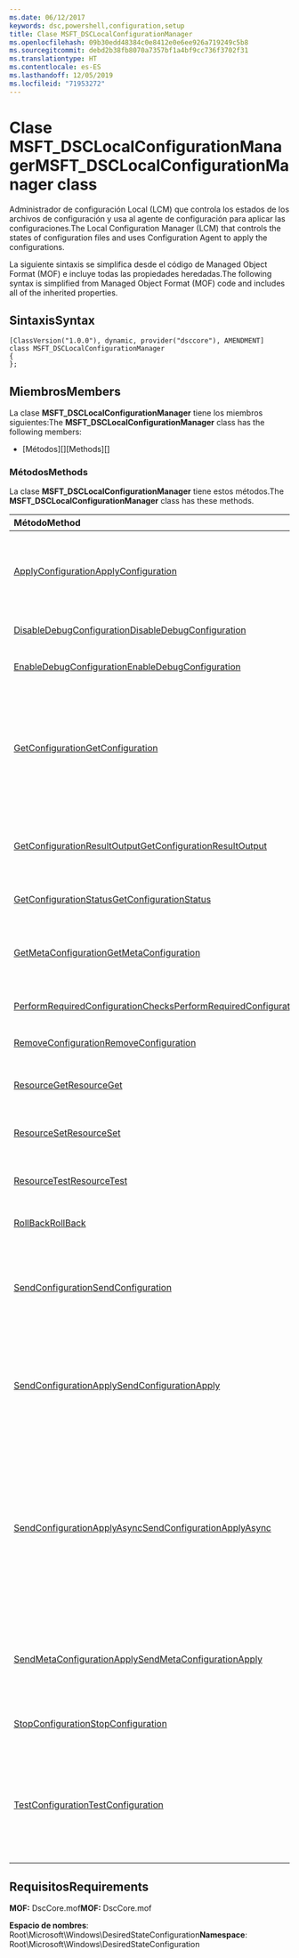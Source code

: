 ```yaml
---
ms.date: 06/12/2017
keywords: dsc,powershell,configuration,setup
title: Clase MSFT_DSCLocalConfigurationManager
ms.openlocfilehash: 09b30edd48384c0e8412e0e6ee926a719249c5b8
ms.sourcegitcommit: debd2b38fb8070a7357bf1a4bf9cc736f3702f31
ms.translationtype: HT
ms.contentlocale: es-ES
ms.lasthandoff: 12/05/2019
ms.locfileid: "71953272"
---
```

# <a name="msft_dsclocalconfigurationmanager-class"></a><span data-ttu-id="ed99e-103">Clase MSFT_DSCLocalConfigurationManager</span><span class="sxs-lookup"><span data-stu-id="ed99e-103">MSFT_DSCLocalConfigurationManager class</span></span>

<span data-ttu-id="ed99e-104">Administrador de configuración Local (LCM) que controla los estados de los archivos de configuración y usa al agente de configuración para aplicar las configuraciones.</span><span class="sxs-lookup"><span data-stu-id="ed99e-104">The Local Configuration Manager (LCM) that controls the states of configuration files and uses Configuration Agent to apply the configurations.</span></span>

<span data-ttu-id="ed99e-105">La siguiente sintaxis se simplifica desde el código de Managed Object Format (MOF) e incluye todas las propiedades heredadas.</span><span class="sxs-lookup"><span data-stu-id="ed99e-105">The following syntax is simplified from Managed Object Format (MOF) code and includes all of the inherited properties.</span></span>

## <a name="syntax"></a><span data-ttu-id="ed99e-106">Sintaxis</span><span class="sxs-lookup"><span data-stu-id="ed99e-106">Syntax</span></span>

```
[ClassVersion("1.0.0"), dynamic, provider("dsccore"), AMENDMENT]
class MSFT_DSCLocalConfigurationManager
{
};
```

## <a name="members"></a><span data-ttu-id="ed99e-107">Miembros</span><span class="sxs-lookup"><span data-stu-id="ed99e-107">Members</span></span>

<span data-ttu-id="ed99e-108">La clase **MSFT_DSCLocalConfigurationManager** tiene los miembros siguientes:</span><span class="sxs-lookup"><span data-stu-id="ed99e-108">The **MSFT_DSCLocalConfigurationManager** class has the following members:</span></span>

- <span data-ttu-id="ed99e-109">[Métodos][]</span><span class="sxs-lookup"><span data-stu-id="ed99e-109">[Methods][]</span></span>

### <a name="methods"></a><span data-ttu-id="ed99e-110">Métodos</span><span class="sxs-lookup"><span data-stu-id="ed99e-110">Methods</span></span>

<span data-ttu-id="ed99e-111">La clase **MSFT_DSCLocalConfigurationManager** tiene estos métodos.</span><span class="sxs-lookup"><span data-stu-id="ed99e-111">The **MSFT_DSCLocalConfigurationManager** class has these methods.</span></span>

|<span data-ttu-id="ed99e-112">Método</span><span class="sxs-lookup"><span data-stu-id="ed99e-112">Method</span></span> |<span data-ttu-id="ed99e-113">Descripción</span><span class="sxs-lookup"><span data-stu-id="ed99e-113">Description</span></span> |
|:--- |:---|
| [<span data-ttu-id="ed99e-114">ApplyConfiguration</span><span class="sxs-lookup"><span data-stu-id="ed99e-114">ApplyConfiguration</span></span>](msft-dsclocalconfigurationmanager-applyconfiguration.md)| <span data-ttu-id="ed99e-115">Usa el agente de configuración para aplicar la configuración que está pendiente.</span><span class="sxs-lookup"><span data-stu-id="ed99e-115">Uses the Configuration Agent to apply the configuration that is pending.</span></span>|
| [<span data-ttu-id="ed99e-116">DisableDebugConfiguration</span><span class="sxs-lookup"><span data-stu-id="ed99e-116">DisableDebugConfiguration</span></span>](msft-dsclocalconfigurationmanager-disabledebugconfiguration.md)| <span data-ttu-id="ed99e-117">Deshabilita la depuración de recursos de DSC.</span><span class="sxs-lookup"><span data-stu-id="ed99e-117">Disables DSC resource debugging.</span></span>|
| [<span data-ttu-id="ed99e-118">EnableDebugConfiguration</span><span class="sxs-lookup"><span data-stu-id="ed99e-118">EnableDebugConfiguration</span></span>](msft-dsclocalconfigurationmanager-enabledebugconfiguration.md)| <span data-ttu-id="ed99e-119">Habilita la depuración de recursos de DSC.</span><span class="sxs-lookup"><span data-stu-id="ed99e-119">Enables DSC resource debugging.</span></span>|
| [<span data-ttu-id="ed99e-120">GetConfiguration</span><span class="sxs-lookup"><span data-stu-id="ed99e-120">GetConfiguration</span></span>](msft-dsclocalconfigurationmanager-getconfiguration.md)| <span data-ttu-id="ed99e-121">Envía el documento de configuración al nodo administrado y usa el método **Get** del agente de configuración para aplicar la configuración.</span><span class="sxs-lookup"><span data-stu-id="ed99e-121">Sends the configuration document to the managed node and uses the **Get** method of the Configuration Agent to apply the configuration.</span></span>|
| [<span data-ttu-id="ed99e-122">GetConfigurationResultOutput</span><span class="sxs-lookup"><span data-stu-id="ed99e-122">GetConfigurationResultOutput</span></span>](msft-dsclocalconfigurationmanager-getconfigurationresultoutput.md)| <span data-ttu-id="ed99e-123">Obtiene la salida del agente de configuración relacionada con un trabajo específico.</span><span class="sxs-lookup"><span data-stu-id="ed99e-123">Gets the Configuration Agent output relating to a specific job.</span></span>|
| [<span data-ttu-id="ed99e-124">GetConfigurationStatus</span><span class="sxs-lookup"><span data-stu-id="ed99e-124">GetConfigurationStatus</span></span>](msft-dsclocalconfigurationmanager-getconfigurationstatus.md)| <span data-ttu-id="ed99e-125">Obtiene el historial de estado de la configuración.</span><span class="sxs-lookup"><span data-stu-id="ed99e-125">Get the configuration status history.</span></span>|
| [<span data-ttu-id="ed99e-126">GetMetaConfiguration</span><span class="sxs-lookup"><span data-stu-id="ed99e-126">GetMetaConfiguration</span></span>](msft-dsclocalconfigurationmanager-getmetaconfiguration.md)| <span data-ttu-id="ed99e-127">Obtiene la configuración del LCM que se usa para controlar el agente de configuración.</span><span class="sxs-lookup"><span data-stu-id="ed99e-127">Gets the LCM settings that are used to control Configuration Agent.</span></span>|
| [<span data-ttu-id="ed99e-128">PerformRequiredConfigurationChecks</span><span class="sxs-lookup"><span data-stu-id="ed99e-128">PerformRequiredConfigurationChecks</span></span>](msft-dsclocalconfigurationmanager-performrequiredconfigurationchecks.md)| <span data-ttu-id="ed99e-129">Inicia la comprobación de coherencia.</span><span class="sxs-lookup"><span data-stu-id="ed99e-129">Starts the consistency check.</span></span>|
| [<span data-ttu-id="ed99e-130">RemoveConfiguration</span><span class="sxs-lookup"><span data-stu-id="ed99e-130">RemoveConfiguration</span></span>](msft-dsclocalconfigurationmanager-removeconfiguration.md)| <span data-ttu-id="ed99e-131">Quita los archivos de configuración.</span><span class="sxs-lookup"><span data-stu-id="ed99e-131">Removes the configuration files.</span></span>|
| [<span data-ttu-id="ed99e-132">ResourceGet</span><span class="sxs-lookup"><span data-stu-id="ed99e-132">ResourceGet</span></span>](msft-dsclocalconfigurationmanager-resourceget.md)| <span data-ttu-id="ed99e-133">Llama directamente al método **Get** de un recurso de DSC.</span><span class="sxs-lookup"><span data-stu-id="ed99e-133">Directly calls the **Get** method of a DSC resource.</span></span>|
| [<span data-ttu-id="ed99e-134">ResourceSet</span><span class="sxs-lookup"><span data-stu-id="ed99e-134">ResourceSet</span></span>](msft-dsclocalconfigurationmanager-resourceset.md)| <span data-ttu-id="ed99e-135">Llama directamente al método **Set** de un recurso de DSC.</span><span class="sxs-lookup"><span data-stu-id="ed99e-135">Directly calls the **Set** method of a DSC resource.</span></span>|
| [<span data-ttu-id="ed99e-136">ResourceTest</span><span class="sxs-lookup"><span data-stu-id="ed99e-136">ResourceTest</span></span>](msft-dsclocalconfigurationmanager-resourcetest.md)| <span data-ttu-id="ed99e-137">Llama directamente al método **Test** de un recurso de DSC.</span><span class="sxs-lookup"><span data-stu-id="ed99e-137">Directly calls the **Test** method of a DSC resource.</span></span>|
| [<span data-ttu-id="ed99e-138">RollBack</span><span class="sxs-lookup"><span data-stu-id="ed99e-138">RollBack</span></span>](msft-dsclocalconfigurationmanager-rollback.md)| <span data-ttu-id="ed99e-139">Revierte una configuración anterior.</span><span class="sxs-lookup"><span data-stu-id="ed99e-139">Rolls back to a previous configuration.</span></span>|
| [<span data-ttu-id="ed99e-140">SendConfiguration</span><span class="sxs-lookup"><span data-stu-id="ed99e-140">SendConfiguration</span></span>](msft-dsclocalconfigurationmanager-sendconfiguration.md)| <span data-ttu-id="ed99e-141">Envía el documento de configuración al nodo administrado y lo guarda como cambio pendiente.</span><span class="sxs-lookup"><span data-stu-id="ed99e-141">Sends the configuration document to the managed node and saves it as a pending change.</span></span>|
| [<span data-ttu-id="ed99e-142">SendConfigurationApply</span><span class="sxs-lookup"><span data-stu-id="ed99e-142">SendConfigurationApply</span></span>](msft-dsclocalconfigurationmanager-sendconfigurationapply.md)| <span data-ttu-id="ed99e-143">Envía el documento de configuración al nodo administrado y usa al agente de configuración para aplicar la configuración.</span><span class="sxs-lookup"><span data-stu-id="ed99e-143">Sends the configuration document to the managed node and uses the Configuration Agent to apply the configuration.</span></span>|
| [<span data-ttu-id="ed99e-144">SendConfigurationApplyAsync</span><span class="sxs-lookup"><span data-stu-id="ed99e-144">SendConfigurationApplyAsync</span></span>](msft-dsclocalconfigurationmanager-sendconfigurationapplyasync.md)| <span data-ttu-id="ed99e-145">Envía el documento de configuración al nodo administrado y empieza a usar el agente de configuración para aplicar la configuración.</span><span class="sxs-lookup"><span data-stu-id="ed99e-145">Send the configuration document to the managed node and start using the Configuration Agent to apply the configuration.</span></span> <span data-ttu-id="ed99e-146">Usa GetConfigurationResultOutput para recuperar la salida de resultados.</span><span class="sxs-lookup"><span data-stu-id="ed99e-146">Use GetConfigurationResultOutput to retrieve result output.</span></span>|
| [<span data-ttu-id="ed99e-147">SendMetaConfigurationApply</span><span class="sxs-lookup"><span data-stu-id="ed99e-147">SendMetaConfigurationApply</span></span>](msft-dsclocalconfigurationmanager-sendmetaconfigurationapply.md)| <span data-ttu-id="ed99e-148">Establece la configuración del LCM que se usa para controlar el agente de configuración.</span><span class="sxs-lookup"><span data-stu-id="ed99e-148">Sets the LCM settings that are used to control the Configuration Agent.</span></span>|
| [<span data-ttu-id="ed99e-149">StopConfiguration</span><span class="sxs-lookup"><span data-stu-id="ed99e-149">StopConfiguration</span></span>](msft-dsclocalconfigurationmanager-stopconfiguration.md)| <span data-ttu-id="ed99e-150">Detiene la configuración que está en curso.</span><span class="sxs-lookup"><span data-stu-id="ed99e-150">Stops the configuration that is in progress.</span></span>|
| [<span data-ttu-id="ed99e-151">TestConfiguration</span><span class="sxs-lookup"><span data-stu-id="ed99e-151">TestConfiguration</span></span>](msft-dsclocalconfigurationmanager-testconfiguration.md)| <span data-ttu-id="ed99e-152">Envía el documento de configuración al nodo administrado y prueba la configuración actual frente al documento.</span><span class="sxs-lookup"><span data-stu-id="ed99e-152">Sends the configuration document to the managed node and verifies the current configuration against the document.</span></span>|

## <a name="requirements"></a><span data-ttu-id="ed99e-153">Requisitos</span><span class="sxs-lookup"><span data-stu-id="ed99e-153">Requirements</span></span>

<span data-ttu-id="ed99e-154">**MOF:** DscCore.mof</span><span class="sxs-lookup"><span data-stu-id="ed99e-154">**MOF:** DscCore.mof</span></span>

<span data-ttu-id="ed99e-155">**Espacio de nombres**: Root\Microsoft\Windows\DesiredStateConfiguration</span><span class="sxs-lookup"><span data-stu-id="ed99e-155">**Namespace**: Root\Microsoft\Windows\DesiredStateConfiguration</span></span>
